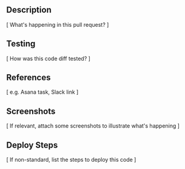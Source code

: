 ## Description

[ What's happening in this pull request? ]

## Testing

[ How was this code diff tested? ]

## References

[ e.g. Asana task, Slack link ]

## Screenshots

[ If relevant, attach some screenshots to illustrate what's happening ]

## Deploy Steps

[ If non-standard, list the steps to deploy this code ]
